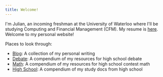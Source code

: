 ```yaml
---
title: Welcome!
---
```

I'm Julian, an incoming freshman at the University of Waterloo where I'll be studying Computing and Financial Management (CFM). My resume is [here](https://zhaju.github.io/resume.pdf). Welcome to my personal website!

Places to look through:
- [Blog](https://zhaju.github.io/Blog): A collection of my personal writing
- [Debate](https://zhaju.github.io/Debate): A compendium of my resources for high school debate
- [Math](https://zhaju.github.io/Math): A compendium of my resources for high school contest math
- [High School](https://zhaju.github.io/High-School): A compendium of my study docs from high school